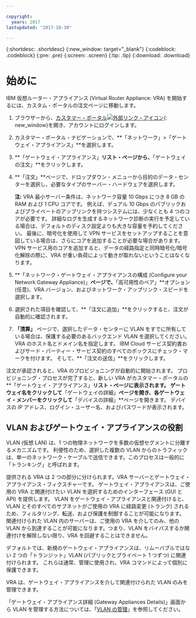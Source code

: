 ```yaml
---

copyright:
  years: 2017
lastupdated: "2017-10-30"

---
```


{:shortdesc: .shortdesc}
{:new_window: target="_blank"}
{:codeblock: .codeblock}
{:pre: .pre}
{:screen: .screen}
{:tip: .tip}
{:download: .download}


# 始めに
IBM 仮想ルーター・アプライアンス (Virtual Router Appliance: VRA) を開始するには、カスタム・ポータルの注文ページに移動します。

1. ブラウザーから、[カスタマー・ポータル![外部リンク・アイコン](../../icons/launch-glyph.svg "")](https://control.softlayer.com/){: new_window}を開き、アカウントにログインします。
2. カスタマー・ポータル・ナビゲーションで、**「ネットワーク」>「ゲートウェイ・アプライアンス」**を選択します。
3. **「ゲートウェイ・アプライアンス」**リスト・ページから、**「ゲートウェイの注文」**をクリックします。
4. **「注文」**ページで、ドロップダウン・メニューから目的のデータ・センターを選択し、必要なタイプのサーバー・ハードウェアを選択します。

    **注:** VRA 最小サーバー条件は、ネットワーク容量 10 Gbps につき 8 GB の RAM および 1 CPU コアです。 例えば、デュアル 10 Gbps のパブリックおよびプライベートのアップリンクを持つシステムには、少なくとも 4 つのコアが必要です。 詳細なログを生成するネットワーク診断の実行を予定している場合は、デフォルトのディスク設定よりも大きな容量を予約してください。 最後に、暗号化を使用して VPN サービスをセットアップすることを意図している場合は、さらにコアを追加することが必要な場合があります。 VPN サービス用のコアを追加すると、データの経路指定と同時暗号化/暗号化解除の際に、VRA が重い負荷によって動きが取れないということはなくなります。

5. **「ネットワーク・ゲートウェイ・アプライアンスの構成 (Configure your Network Gateway Appliance)」**ページで、**「高可用性のペア」**オプション (任意)、VRA バージョン、およびネットワーク・アップリンク・スピードを選択します。
6. 選択された項目を確認して、**「注文に追加」**をクリックすると、注文が自動的に確認されます。
7. **「清算」** ページで、選択したデータ・センターに VLAN をすでに所有している場合は、保護する必要のあるバックエンド VLAN を選択してください。 VRA のホスト名とドメイン名を指定します。 IBM Cloud サービス契約書およびサード・パーティー・サービス契約のすべてのボックスにチェック・マークを付けます。 そして、**「注文の送信」**をクリックします。

注文が承認されると、VRA のプロビジョニングが自動的に開始されます。 プロビジョニング・プロセスが完了すると、新しい VRA がカスタマー・ポータルの**「ゲートウェイ・アプライアンス」**リスト・ページに表示されます。 ゲートウェイ名をクリックして**「ゲートウェイの詳細」**ページを開き、各ゲートウェイ・メンバーをクリックして**「デバイスの詳細」**ページを開きます。 デバイスの IP アドレス、ログイン・ユーザー名、およびパスワードが表示されます。  
 
## VLAN およびゲートウェイ・アプライアンスの役割
VLAN (仮想 LAN) は、1 つの物理ネットワークを多数の仮想セグメントに分離するメカニズムです。 利便性のため、選択した複数の VLAN からのトラフィックは、単一のネットワーク・ケーブルで送信できます。このプロセスは一般的に「トランキング」と呼ばれます。

提供される VRA は 2 つの部分に分けられます。VRA サーバーとゲートウェイ・アプライアンス・フィクスチャーです。 ゲートウェイ・アプライアンスは、ご使用の VRA と関連付けたい VLAN を選択するためのインターフェース (GUI と API) を提供します。 VLAN をゲートウェイ・アプライアンスと関連付けると、VLAN とそのすべてのサブネットがご使用の VRA に経路変更 (トランク) されるため、フィルタリング、転送、および保護を制御することが可能になります。 関連付けられた VLAN 内のサーバーは、ご使用の VRA を介してのみ、他の VLAN から到達することが可能になります。つまり、VLAN をバイパスするか関連付けを解除しない限り、VRA を回避することはできません。

デフォルトでは、新規のゲートウェイ・アプライアンスは、リムーバブルではない 2 つの「トランジット」VLAN (パブリックとプライベート 1 つずつ) に関連付けられます。 これらは通常、管理に使用され、VRA コマンドによって個別に保護できます。

VRA は、ゲートウェイ・アプライアンスを介して関連付けられた VLAN のみを管理できます。

「ゲートウェイ・アプライアンス詳細 (Gateway Appliances Details)」画面から VLAN を管理する方法については、「[VLAN の管理](manage-vlans.html)」を参照してください。
